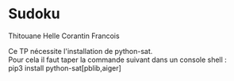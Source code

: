 # Sudoku

Thitouane Helle Corantin Francois

Ce TP nécessite l'installation de python-sat.  
Pour cela il faut taper la commande suivant dans un console shell :   
pip3 install python-sat[pblib,aiger]

